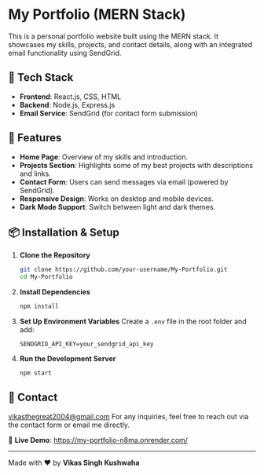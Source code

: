 # My Portfolio (MERN Stack)

This is a personal portfolio website built using the MERN stack. It showcases my skills, projects, and contact details, along with an integrated email functionality using SendGrid.

## 🚀 Tech Stack

- **Frontend**: React.js, CSS, HTML
- **Backend**: Node.js, Express.js
- **Email Service**: SendGrid (for contact form submission)

## 🎯 Features

- **Home Page**: Overview of my skills and introduction.
- **Projects Section**: Highlights some of my best projects with descriptions and links.
- **Contact Form**: Users can send messages via email (powered by SendGrid).
- **Responsive Design**: Works on desktop and mobile devices.
- **Dark Mode Support**: Switch between light and dark themes.

## 📦 Installation & Setup

1. **Clone the Repository**
   ```sh
   git clone https://github.com/your-username/My-Portfolio.git
   cd My-Portfolio
   ```

2. **Install Dependencies**
   ```sh
   npm install
   ```

3. **Set Up Environment Variables**
   Create a `.env` file in the root folder and add:
   ```env
   SENDGRID_API_KEY=your_sendgrid_api_key
   ```

4. **Run the Development Server**
   ```sh
   npm start
   ```

## 📧 Contact
vikasthegreat2004@gmail.com
For any inquiries, feel free to reach out via the contact form or email me directly.

🔗 **Live Demo**: https://my-portfolio-n8ma.onrender.com/

---
Made with ❤️ by **Vikas Singh Kushwaha**

